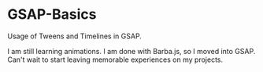 # GSAP-Basics
Usage of Tweens and Timelines in GSAP.

I am still learning animations. I am done with Barba.js, so I moved into GSAP. Can't wait to start leaving memorable experiences on my projects.
